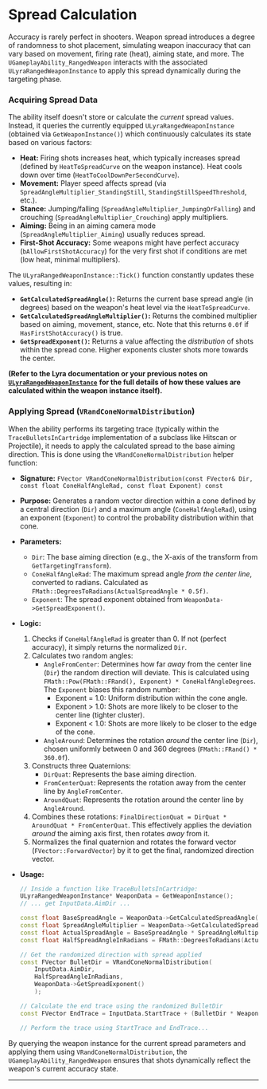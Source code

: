 # Spread Calculation

Accuracy is rarely perfect in shooters. Weapon spread introduces a degree of randomness to shot placement, simulating weapon inaccuracy that can vary based on movement, firing rate (heat), aiming state, and more. The `UGameplayAbility_RangedWeapon` interacts with the associated `ULyraRangedWeaponInstance` to apply this spread dynamically during the targeting phase.

### Acquiring Spread Data

The ability itself doesn't store or calculate the _current_ spread values. Instead, it queries the currently equipped `ULyraRangedWeaponInstance` (obtained via `GetWeaponInstance()`) which continuously calculates its state based on various factors:

* **Heat:** Firing shots increases heat, which typically increases spread (defined by `HeatToSpreadCurve` on the weapon instance). Heat cools down over time (`HeatToCoolDownPerSecondCurve`).
* **Movement:** Player speed affects spread (via `SpreadAngleMultiplier_StandingStill`, `StandingStillSpeedThreshold`, etc.).
* **Stance:** Jumping/falling (`SpreadAngleMultiplier_JumpingOrFalling`) and crouching (`SpreadAngleMultiplier_Crouching`) apply multipliers.
* **Aiming:** Being in an aiming camera mode (`SpreadAngleMultiplier_Aiming`) usually reduces spread.
* **First-Shot Accuracy:** Some weapons might have perfect accuracy (`bAllowFirstShotAccuracy`) for the very first shot if conditions are met (low heat, minimal multipliers).

The `ULyraRangedWeaponInstance::Tick()` function constantly updates these values, resulting in:

* **`GetCalculatedSpreadAngle()`:** Returns the current base spread angle (in degrees) based on the weapon's heat level via the `HeatToSpreadCurve`.
* **`GetCalculatedSpreadAngleMultiplier()`:** Returns the combined multiplier based on aiming, movement, stance, etc. Note that this returns `0.0f` if `HasFirstShotAccuracy()` is true.
* **`GetSpreadExponent()`:** Returns a value affecting the _distribution_ of shots within the spread cone. Higher exponents cluster shots more towards the center.

**(Refer to the Lyra documentation or your previous notes on** [**`ULyraRangedWeaponInstance`**](../../../../../base-lyra-modified/weapons/range-weapon-instance.md) **for the full details of how these values are calculated within the weapon instance itself).**

### Applying Spread (`VRandConeNormalDistribution`)

When the ability performs its targeting trace (typically within the `TraceBulletsInCartridge` implementation of a subclass like Hitscan or Projectile), it needs to apply the calculated spread to the base aiming direction. This is done using the `VRandConeNormalDistribution` helper function:

* **Signature:** `FVector VRandConeNormalDistribution(const FVector& Dir, const float ConeHalfAngleRad, const float Exponent) const`
* **Purpose:** Generates a random vector direction within a cone defined by a central direction (`Dir`) and a maximum angle (`ConeHalfAngleRad`), using an exponent (`Exponent`) to control the probability distribution within that cone.
* **Parameters:**
  * `Dir`: The base aiming direction (e.g., the X-axis of the transform from `GetTargetingTransform`).
  * `ConeHalfAngleRad`: The maximum spread angle _from the center line_, converted to radians. Calculated as `FMath::DegreesToRadians(ActualSpreadAngle * 0.5f)`.
  * `Exponent`: The spread exponent obtained from `WeaponData->GetSpreadExponent()`.
* **Logic:**
  1. Checks if `ConeHalfAngleRad` is greater than 0. If not (perfect accuracy), it simply returns the normalized `Dir`.
  2. Calculates two random angles:
     * `AngleFromCenter`: Determines how far _away_ from the center line (`Dir`) the random direction will deviate. This is calculated using `FMath::Pow(FMath::FRand(), Exponent) * ConeHalfAngleDegrees`. The `Exponent` biases this random number:
       * Exponent = 1.0: Uniform distribution within the cone angle.
       * Exponent > 1.0: Shots are more likely to be closer to the center line (tighter cluster).
       * Exponent < 1.0: Shots are more likely to be closer to the edge of the cone.
     * `AngleAround`: Determines the rotation _around_ the center line (`Dir`), chosen uniformly between 0 and 360 degrees (`FMath::FRand() * 360.0f`).
  3. Constructs three Quaternions:
     * `DirQuat`: Represents the base aiming direction.
     * `FromCenterQuat`: Represents the rotation away from the center line by `AngleFromCenter`.
     * `AroundQuat`: Represents the rotation around the center line by `AngleAround`.
  4. Combines these rotations: `FinalDirectionQuat = DirQuat * AroundQuat * FromCenterQuat`. This effectively applies the deviation _around_ the aiming axis first, then rotates _away_ from it.
  5. Normalizes the final quaternion and rotates the forward vector (`FVector::ForwardVector`) by it to get the final, randomized direction vector.
*   **Usage:**

    ```cpp
    // Inside a function like TraceBulletsInCartridge:
    ULyraRangedWeaponInstance* WeaponData = GetWeaponInstance();
    // ... get InputData.AimDir ...

    const float BaseSpreadAngle = WeaponData->GetCalculatedSpreadAngle();
    const float SpreadAngleMultiplier = WeaponData->GetCalculatedSpreadAngleMultiplier();
    const float ActualSpreadAngle = BaseSpreadAngle * SpreadAngleMultiplier;
    const float HalfSpreadAngleInRadians = FMath::DegreesToRadians(ActualSpreadAngle * 0.5f);

    // Get the randomized direction with spread applied
    const FVector BulletDir = VRandConeNormalDistribution(
        InputData.AimDir,
        HalfSpreadAngleInRadians,
        WeaponData->GetSpreadExponent()
        );

    // Calculate the end trace using the randomized BulletDir
    const FVector EndTrace = InputData.StartTrace + (BulletDir * WeaponData->GetMaxDamageRange());

    // Perform the trace using StartTrace and EndTrace...
    ```

By querying the weapon instance for the current spread parameters and applying them using `VRandConeNormalDistribution`, the `UGameplayAbility_RangedWeapon` ensures that shots dynamically reflect the weapon's current accuracy state.

***
